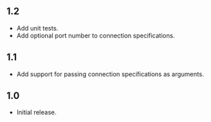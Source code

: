 ## 1.2
* Add unit tests.
* Add optional port number to connection specifications.

## 1.1
* Add support for passing connection specifications as arguments.

## 1.0
* Initial release.
